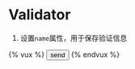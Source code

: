 # Validator

1. 设置`name`属性，用于保存验证信息

{% vux %}
<validator name="demo">
  <input type="submit" value="send" v-if="$demo.valid">
</validator>
{% endvux %}